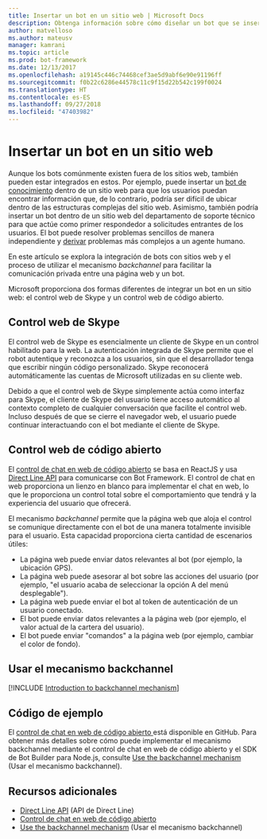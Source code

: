 ```yaml
---
title: Insertar un bot en un sitio web | Microsoft Docs
description: Obtenga información sobre cómo diseñar un bot que se insertará en un sitio web.
author: matvelloso
ms.author: mateusv
manager: kamrani
ms.topic: article
ms.prod: bot-framework
ms.date: 12/13/2017
ms.openlocfilehash: a19145c446c74468cef3ae5d9abf6e90e91196ff
ms.sourcegitcommit: f0b22c6286e44578c11c9f15d22b542c199f0024
ms.translationtype: HT
ms.contentlocale: es-ES
ms.lasthandoff: 09/27/2018
ms.locfileid: "47403982"
---
```

# <a name="embed-a-bot-in-a-website"></a>Insertar un bot en un sitio web

Aunque los bots comúnmente existen fuera de los sitios web, también pueden estar integrados en estos. Por ejemplo, puede insertar un [bot de conocimiento](~/bot-service-design-pattern-knowledge-base.md) dentro de un sitio web para que los usuarios puedan encontrar información que, de lo contrario, podría ser difícil de ubicar dentro de las estructuras complejas del sitio web. Asimismo, también podría insertar un bot dentro de un sitio web del departamento de soporte técnico para que actúe como primer respondedor a solicitudes entrantes de los usuarios. El bot puede resolver problemas sencillos de manera independiente y [derivar](~/bot-service-design-pattern-handoff-human.md) problemas más complejos a un agente humano. 

En este artículo se explora la integración de bots con sitios web y el proceso de utilizar el mecanismo *backchannel* para facilitar la comunicación privada entre una página web y un bot. 

Microsoft proporciona dos formas diferentes de integrar un bot en un sitio web: el control web de Skype y un control web de código abierto.

## <a name="skype-web-control"></a>Control web de Skype

El control web de Skype es esencialmente un cliente de Skype en un control habilitado para la web. La autenticación integrada de Skype permite que el robot autentique y reconozca a los usuarios, sin que el desarrollador tenga que escribir ningún código personalizado. Skype reconocerá automáticamente las cuentas de Microsoft utilizadas en su cliente web. 

Debido a que el control web de Skype simplemente actúa como interfaz para Skype, el cliente de Skype del usuario tiene acceso  automático al contexto completo de cualquier conversación que facilite el control web. Incluso después de que se cierre el navegador web, el usuario puede continuar interactuando con el bot mediante el cliente de Skype. 

## <a name="open-source-web-control"></a>Control web de código abierto

El <a href="https://aka.ms/BotFramework-WebChat" target="_blank">control de chat en web de código abierto</a> se basa en ReactJS y usa [Direct Line API][directLineAPI] para comunicarse con Bot Framework. El control de chat en web proporciona un lienzo en blanco para implementar el chat en web, lo que le proporciona un control total sobre el comportamiento que tendrá y la experiencia del usuario que ofrecerá. 

El mecanismo *backchannel* permite que la página web que aloja el control se comunique directamente con el bot de una manera totalmente invisible para el usuario. Esta capacidad proporciona cierta cantidad de escenarios útiles: 

- La página web puede enviar datos relevantes al bot (por ejemplo, la ubicación GPS).
- La página web puede asesorar al bot sobre las acciones del usuario (por ejemplo, "el usuario acaba de seleccionar la opción A del menú desplegable").
- La página web puede enviar el bot al token de autenticación de un usuario conectado.
- El bot puede enviar datos relevantes a la página web (por ejemplo, el valor actual de la cartera del usuario).
- El bot puede enviar "comandos" a la página web (por ejemplo, cambiar el color de fondo).

## <a name="using-the-backchannel-mechanism"></a>Usar el mecanismo backchannel

[!INCLUDE [Introduction to backchannel mechanism](~/includes/snippet-backchannel.md)]

## <a name="sample-code"></a>Código de ejemplo

El <a href="https://aka.ms/BotFramework-WebChat" target="_blank">control de chat en web de código abierto </a> está disponible en GitHub. Para obtener más detalles sobre cómo puede implementar el mecanismo backchannel mediante el control de chat en web de código abierto y el SDK de Bot Builder para Node.js, consulte [Use the backchannel mechanism](~/nodejs/bot-builder-nodejs-backchannel.md) (Usar el mecanismo backchannel).

## <a name="additional-resources"></a>Recursos adicionales

- [Direct Line API][directLineAPI] (API de Direct Line)
- [Control de chat en web de código abierto](https://github.com/Microsoft/BotFramework-WebChat)
- [Use the backchannel mechanism](~/nodejs/bot-builder-nodejs-backchannel.md) (Usar el mecanismo backchannel)

[directLineAPI]: https://docs.botframework.com/en-us/restapi/directline3/#navtitle
